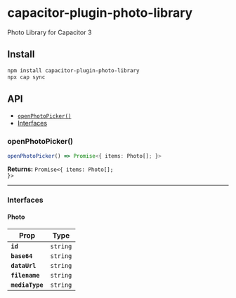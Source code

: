 # capacitor-plugin-photo-library

Photo Library for Capacitor 3

## Install

```bash
npm install capacitor-plugin-photo-library
npx cap sync
```

## API

<docgen-index>

* [`openPhotoPicker()`](#openphotopicker)
* [Interfaces](#interfaces)

</docgen-index>

<docgen-api>
<!--Update the source file JSDoc comments and rerun docgen to update the docs below-->

### openPhotoPicker()

```typescript
openPhotoPicker() => Promise<{ items: Photo[]; }>
```

**Returns:** <code>Promise&lt;{ items: Photo[]; }&gt;</code>

--------------------


### Interfaces


#### Photo

| Prop            | Type                |
| --------------- | ------------------- |
| **`id`**        | <code>string</code> |
| **`base64`**    | <code>string</code> |
| **`dataUrl`**   | <code>string</code> |
| **`filename`**  | <code>string</code> |
| **`mediaType`** | <code>string</code> |

</docgen-api>
